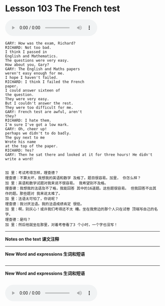 # Lesson 103 The French test

​<audio id="audio" controls="" loop="loop">
    <source id="mp3" src="https://online1.tingclass.net/lesson/shi0529/0000/16/103.mp3"> 
</audio>

```
GARY: How was the exam, Richard?
RICHARD: Not too bad.
I think I passed in
English and Mathematics.
The questions were very easy.
How about you, Gary?
GARY: The English and Maths papers
weren't easy enough for me.
I hope I haven't failed.
RICHARD: I think I failed the French
paper.
I could answer sixteen of
the question.
They were very easy.
But I couldn't answer the rest.
They were too difficult for me.
GARY: French test are awful, aren't
they?
RICHARD: I hate them.
I'm sure I've got a low mark.
GARY: Oh, cheer up!
perhaps we didn't to do badly.
The guy next to me
Wrote his name
at the top of the paper.
RICHARD: Yes?
GARY: Then he sat there and looked at it for three hours! He didn't write a word!


加 里：考试考得怎样，理查德？
理查德：不算太坏，我想我的英语和数学 及格了。题目很容易。加里， 你怎么样？
加 里：英语和数学试题对我来说不很容易。 我希望别不及格。
理查德：我想我的法语及不了格，我能回答 其中的16道题。这些题很容易。 但我回答不出其作的题。那些题对 我来说太难了。
加 里：法语太可怕了，你说呢？
理查德：我讨厌法语。我的法语成绩肯定 很低。
加 里：啊，别灰心！或许我们考得还不太 糟。坐在我旁边的那个人只在试卷 顶端写自己的名字。
理查德：是吗？
加 里：然后他就坐在那里，对着考卷看了3 个小时，一个字也没写！
```


------------
**Notes on the text 课文注释**

-------------
**New Word and expressions 生词和短语**
```markdown

```
-------------

**New Word and expressions 生词和短语**
```markdown

```

<audio id="audio" controls="" loop="loop">
    <source id="mp3" src="https://i.xiao84.com/en-nce/1mp3-en/lesson104.mp3">
</audio>